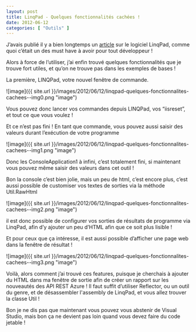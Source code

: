 ```yaml
---
layout: post
title: LinqPad - Quelques fonctionnalités cachées !
date: 2012-06-12
categories: [ "Outils" ]
---
```


J’avais publié il y a bien longtemps un [article](http://blog.woivre.fr/Archives/2009/9/linqpad-lediteur-linq-par-excellence) sur le logiciel LinqPad, comme quoi c’était un des must have à avoir pour tout développeur !

Alors à force de l’utiliser, j’ai enfin trouvé quelques fonctionnalités que je trouve fort utiles, et qu’on ne trouve pas dans les exemples de bases !

La première, LINQPad, votre nouvel fenêtre de commande.

![image]({{ site.url }}/images/2012/06/12/linqpad-quelques-fonctionnalites-cachees--img0.png "image")

Vous pouvez donc lancer vos commandes depuis LINQPad, vos “iisreset”, et tout ce que vous voulez !

Et ce n’est pas fini ! En tant que commande, vous pouvez aussi saisir des valeurs durant l’exécution de votre programme

![image]({{ site.url }}/images/2012/06/12/linqpad-quelques-fonctionnalites-cachees--img1.png "image")

Donc les ConsoleApplication1 à infini, c’est totalement fini, si maintenant vous pouvez même saisir des valeurs dans cet outil !

Bon la console c’est bien jolie, mais un peu de html, c’est encore plus, c’est aussi possible de customiser vos textes de sorties via la méthode Util.RawHtml

![image]({{ site.url }}/images/2012/06/12/linqpad-quelques-fonctionnalites-cachees--img2.png "image")

il est donc possible de configurer vos sorties de résultats de programme via LinqPad, afin d’y ajouter un peu d’HTML afin que ce soit plus lisible !

Et pour ceux que ça intéresse, il est aussi possible d’afficher une page web dans la fenêtre de résultat !

![image]({{ site.url }}/images/2012/06/12/linqpad-quelques-fonctionnalites-cachees--img3.png "image")

Voilà, alors comment j’ai trouvé ces features, puisque je cherchais à ajouter du HTML dans ma fenêtre de sortie afin de créer un rapport sur les nouveautés des API REST Azure ! Il faut suffit d’utiliser Reflector, ou un outil du genre, et de désassembler l'assembly de LinqPad, et vous allez trouver la classe Util !

Bon je ne dis pas que maintenant vous pouvez vous abstenir de Visual Studio, mais bon ça ne devient pas loin quand vous devez faire du code jetable !